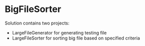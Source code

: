 # BigFileSorter
Solution contains two projects:
- LargeFileGenerator for generating testing file
- LargeFileSorter for sorting big file based on specified criteria

